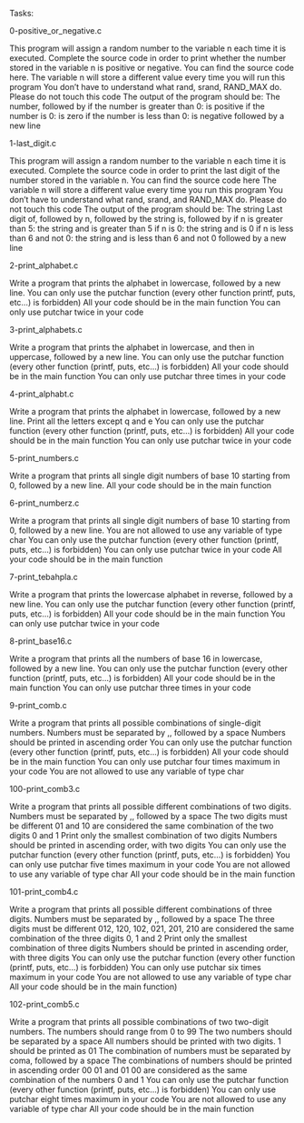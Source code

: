 Tasks:

0-positive_or_negative.c

This program will assign a random number to the variable n each time it is
executed. Complete the source code in order to print whether the number stored
in the variable n is positive or negative.
You can find the source code here.
The variable n will store a different value every time you will run this program
You don’t have to understand what rand, srand, RAND_MAX do. Please do not touch this code
The output of the program should be:
The number, followed by if the number is greater than 0: is positive if the number is 0: is zero if the number is less than 0: is negative followed by a new line

1-last_digit.c

This program will assign a random number to the variable n each time it is
executed. Complete the source code in order to print the last digit of the
number stored in the variable n.
You can find the source code here
The variable n will store a different value every time you run this program
You don’t have to understand what rand, srand, and RAND_MAX do. Please do not touch this code
The output of the program should be:
The string Last digit of, followed by n, followed by the string is, followed by if n is greater than 5: the string and is greater than 5 if n is 0: the string and is 0 if n is less than 6 and not 0: the string and is less than 6 and not 0 followed by a new line

2-print_alphabet.c

Write a program that prints the alphabet in lowercase, followed by a new line.
You can only use the putchar function (every other function printf, puts, etc…) is forbidden)
All your code should be in the main function
You can only use putchar twice in your code


3-print_alphabets.c

Write a program that prints the alphabet in lowercase, and then in uppercase,
followed by a new line.
You can only use the putchar function (every other function (printf, puts, etc…) is forbidden)
All your code should be in the main function
You can only use putchar three times in your code

4-print_alphabt.c

Write a program that prints the alphabet in lowercase, followed by a new line.
Print all the letters except q and e
You can only use the putchar function (every other function (printf, puts, etc…) is forbidden)
All your code should be in the main function
You can only use putchar twice in your code

5-print_numbers.c

Write a program that prints all single digit numbers of base 10 starting from 0,
followed by a new line.
All your code should be in the main function

6-print_numberz.c

Write a program that prints all single digit numbers of base 10 starting from 0,
followed by a new line.
You are not allowed to use any variable of type char
You can only use the putchar function (every other function (printf, puts, etc…) is forbidden)
You can only use putchar twice in your code
All your code should be in the main function

7-print_tebahpla.c

Write a program that prints the lowercase alphabet in reverse, followed by a new
line.
You can only use the putchar function (every other function (printf, puts, etc…) is forbidden)
All your code should be in the main function
You can only use putchar twice in your code

8-print_base16.c

Write a program that prints all the numbers of base 16 in lowercase,
followed by a new line.
You can only use the putchar function (every other function (printf, puts, etc…) is forbidden)
All your code should be in the main function
You can only use putchar three times in your code

9-print_comb.c

Write a program that prints all possible combinations of single-digit numbers.
Numbers must be separated by ,, followed by a space
Numbers should be printed in ascending order
You can only use the putchar function (every other function (printf, puts, etc…) is forbidden)
All your code should be in the main function
You can only use putchar four times maximum in your code
You are not allowed to use any variable of type char

100-print_comb3.c

Write a program that prints all possible different combinations of two digits.
Numbers must be separated by ,, followed by a space
The two digits must be different
01 and 10 are considered the same combination of the two digits 0 and 1
Print only the smallest combination of two digits
Numbers should be printed in ascending order, with two digits
You can only use the putchar function (every other function (printf, puts, etc…) is forbidden)
You can only use putchar five times maximum in your code
You are not allowed to use any variable of type char
All your code should be in the main function

101-print_comb4.c

Write a program that prints all possible different combinations of three digits.
Numbers must be separated by ,, followed by a space
The three digits must be different
012, 120, 102, 021, 201, 210 are considered the same combination of the three digits 0, 1 and 2
Print only the smallest combination of three digits
Numbers should be printed in ascending order, with three digits
You can only use the putchar function (every other function (printf, puts, etc…) is forbidden)
You can only use putchar six times maximum in your code
You are not allowed to use any variable of type char
All your code should be in the main function)

102-print_comb5.c

Write a program that prints all possible combinations of two two-digit numbers.
The numbers should range from 0 to 99
The two numbers should be separated by a space
All numbers should be printed with two digits. 1 should be printed as 01
The combination of numbers must be separated by coma, followed by a space
The combinations of numbers should be printed in ascending order
00 01 and 01 00 are considered as the same combination of the numbers 0 and 1
You can only use the putchar function (every other function (printf, puts, etc…) is forbidden)
You can only use putchar eight times maximum in your code
You are not allowed to use any variable of type char
All your code should be in the main function


